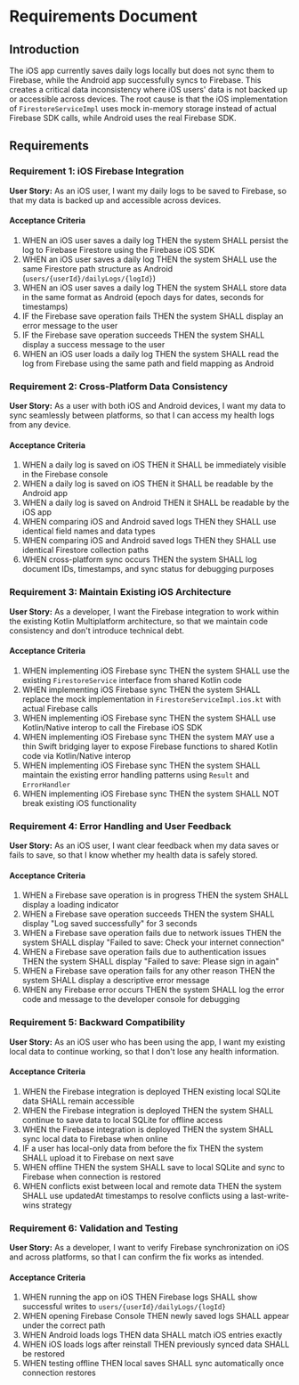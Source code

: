 # Requirements Document

## Introduction

The iOS app currently saves daily logs locally but does not sync them to Firebase, while the Android app successfully syncs to Firebase. This creates a critical data inconsistency where iOS users' data is not backed up or accessible across devices. The root cause is that the iOS implementation of `FirestoreServiceImpl` uses mock in-memory storage instead of actual Firebase SDK calls, while Android uses the real Firebase SDK.

## Requirements

### Requirement 1: iOS Firebase Integration

**User Story:** As an iOS user, I want my daily logs to be saved to Firebase, so that my data is backed up and accessible across devices.

#### Acceptance Criteria

1. WHEN an iOS user saves a daily log THEN the system SHALL persist the log to Firebase Firestore using the Firebase iOS SDK
2. WHEN an iOS user saves a daily log THEN the system SHALL use the same Firestore path structure as Android (`users/{userId}/dailyLogs/{logId}`)
3. WHEN an iOS user saves a daily log THEN the system SHALL store data in the same format as Android (epoch days for dates, seconds for timestamps)
4. IF the Firebase save operation fails THEN the system SHALL display an error message to the user
5. IF the Firebase save operation succeeds THEN the system SHALL display a success message to the user
6. WHEN an iOS user loads a daily log THEN the system SHALL read the log from Firebase using the same path and field mapping as Android

### Requirement 2: Cross-Platform Data Consistency

**User Story:** As a user with both iOS and Android devices, I want my data to sync seamlessly between platforms, so that I can access my health logs from any device.

#### Acceptance Criteria

1. WHEN a daily log is saved on iOS THEN it SHALL be immediately visible in the Firebase console
2. WHEN a daily log is saved on iOS THEN it SHALL be readable by the Android app
3. WHEN a daily log is saved on Android THEN it SHALL be readable by the iOS app
4. WHEN comparing iOS and Android saved logs THEN they SHALL use identical field names and data types
5. WHEN comparing iOS and Android saved logs THEN they SHALL use identical Firestore collection paths
6. WHEN cross-platform sync occurs THEN the system SHALL log document IDs, timestamps, and sync status for debugging purposes

### Requirement 3: Maintain Existing iOS Architecture

**User Story:** As a developer, I want the Firebase integration to work within the existing Kotlin Multiplatform architecture, so that we maintain code consistency and don't introduce technical debt.

#### Acceptance Criteria

1. WHEN implementing iOS Firebase sync THEN the system SHALL use the existing `FirestoreService` interface from shared Kotlin code
2. WHEN implementing iOS Firebase sync THEN the system SHALL replace the mock implementation in `FirestoreServiceImpl.ios.kt` with actual Firebase calls
3. WHEN implementing iOS Firebase sync THEN the system SHALL use Kotlin/Native interop to call the Firebase iOS SDK
4. WHEN implementing iOS Firebase sync THEN the system MAY use a thin Swift bridging layer to expose Firebase functions to shared Kotlin code via Kotlin/Native interop
5. WHEN implementing iOS Firebase sync THEN the system SHALL maintain the existing error handling patterns using `Result` and `ErrorHandler`
6. WHEN implementing iOS Firebase sync THEN the system SHALL NOT break existing iOS functionality

### Requirement 4: Error Handling and User Feedback

**User Story:** As an iOS user, I want clear feedback when my data saves or fails to save, so that I know whether my health data is safely stored.

#### Acceptance Criteria

1. WHEN a Firebase save operation is in progress THEN the system SHALL display a loading indicator
2. WHEN a Firebase save operation succeeds THEN the system SHALL display "Log saved successfully" for 3 seconds
3. WHEN a Firebase save operation fails due to network issues THEN the system SHALL display "Failed to save: Check your internet connection"
4. WHEN a Firebase save operation fails due to authentication issues THEN the system SHALL display "Failed to save: Please sign in again"
5. WHEN a Firebase save operation fails for any other reason THEN the system SHALL display a descriptive error message
6. WHEN any Firebase error occurs THEN the system SHALL log the error code and message to the developer console for debugging

### Requirement 5: Backward Compatibility

**User Story:** As an iOS user who has been using the app, I want my existing local data to continue working, so that I don't lose any health information.

#### Acceptance Criteria

1. WHEN the Firebase integration is deployed THEN existing local SQLite data SHALL remain accessible
2. WHEN the Firebase integration is deployed THEN the system SHALL continue to save data to local SQLite for offline access
3. WHEN the Firebase integration is deployed THEN the system SHALL sync local data to Firebase when online
4. IF a user has local-only data from before the fix THEN the system SHALL upload it to Firebase on next save
5. WHEN offline THEN the system SHALL save to local SQLite and sync to Firebase when connection is restored
6. WHEN conflicts exist between local and remote data THEN the system SHALL use updatedAt timestamps to resolve conflicts using a last-write-wins strategy


### Requirement 6: Validation and Testing

**User Story:** As a developer, I want to verify Firebase synchronization on iOS and across platforms, so that I can confirm the fix works as intended.

#### Acceptance Criteria

1. WHEN running the app on iOS THEN Firebase logs SHALL show successful writes to `users/{userId}/dailyLogs/{logId}`
2. WHEN opening Firebase Console THEN newly saved logs SHALL appear under the correct path
3. WHEN Android loads logs THEN data SHALL match iOS entries exactly
4. WHEN iOS loads logs after reinstall THEN previously synced data SHALL be restored
5. WHEN testing offline THEN local saves SHALL sync automatically once connection restores
